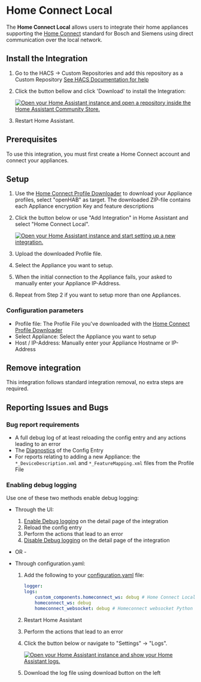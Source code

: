 # Home Connect Local

The **Home Connect Local** allows users to integrate their home appliances supporting the  [Home Connect](https://www.home-connect.com/global) standard for Bosch and Siemens using direct communication over the local network.

## Install the Integration

1. Go to the HACS -> Custom Repositories and add this repository as a Custom Repository [See HACS Documentation for help](https://hacs.xyz/docs/faq/custom_repositories/)

2. Click the button bellow and click 'Download' to install the Integration:

    [![Open your Home Assistant instance and open a repository inside the Home Assistant Community Store.](https://my.home-assistant.io/badges/hacs_repository.svg)](https://my.home-assistant.io/redirect/hacs_repository/?repository=homeconnect_local_hass&owner=chris-mc1)

3. Restart Home Assistant.

## Prerequisites

To use this integration, you must first create a Home Connect account and connect your appliances.

## Setup

1. Use the [Home Connect Profile Downloader](https://github.com/bruestel/homeconnect-profile-downloader) to download your Appliance profiles, select "openHAB" as target. The downloaded ZIP-file contains each Appliance encryption Key and feature descriptions
2. Click the button below or use "Add Integration" in Home Assistant and select "Home Connect Local".

    [![Open your Home Assistant instance and start setting up a new integration.](https://my.home-assistant.io/badges/config_flow_start.svg)](https://my.home-assistant.io/redirect/config_flow_start/?domain=homeconnect_ws)

3. Upload the downloaded Profile file.
4. Select the Appliance you want to setup.
5. When the initial connection to the Appliance fails, your asked to manually enter your Appliance IP-Address.
6. Repeat from Step 2 if you want to setup more than one Appliances.

### Configuration parameters

- Profile file: The Profile File you've downloaded with the [Home Connect Profile Downloader](https://github.com/bruestel/homeconnect-profile-downloader)
- Select Appliance: Select the Appliance you want to setup
- Host / IP-Address: Manually enter your Appliance Hostname or IP-Address

## Remove integration

This integration follows standard integration removal, no extra steps are required.

## Reporting Issues and Bugs

### Bug report requirements

- A full debug log of at least reloading the config entry and any actions leading to an error
- The [Diagnostics](https://www.home-assistant.io/docs/configuration/troubleshooting/#download-diagnostics) of the Config Entry
- For reports relating to adding a new Appliance: the `*_DeviceDescription.xml` and `*_FeatureMapping.xml` files from the Profile File

### Enabling debug logging

Use one of these two methods enable debug logging:

- Through the UI:
    1. [Enable Debug logging](<https://www.home-assistant.io/docs/configuration/troubleshooting>) on the detail page of the integration
    2. Reload the config entry
    3. Perform the actions that lead to an error
    4. [Disable Debug logging](https://www.home-assistant.io/docs/configuration/troubleshooting/#disable-debug-logging-and-download-logs) on the detail page of the integration

- OR -

- Through configuration.yaml:
    1. Add the following to your [configuration.yaml](https://www.home-assistant.io/docs/configuration/) file:

        ```yaml
        logger:
        logs:
            custom_components.homeconnect_ws: debug # Home Connect Local Integration
            homeconnect_ws: debug
            homeconnect_websocket: debug # Homeconnect websocket Python package
        ```

    2. Restart Home Assistant
    3. Perform the actions that lead to an error
    4. Click the button below or navigate to "Settings" -> "Logs".

        [![Open your Home Assistant instance and show your Home Assistant logs.](https://my.home-assistant.io/badges/logs.svg)](https://my.home-assistant.io/redirect/logs/?)

    5. Download the log file using download button on the left
